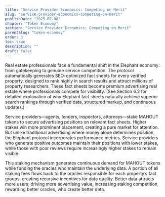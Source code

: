 ```yaml
---
title: "Service Provider Economics: Competing on Merit"
slug: "service-provider-economics-competing-on-merit"
publishDate: "2025-07-08"
chapter: "Token Economy"
section: "Service Provider Economics: Competing on Merit"
parentSlug: "token-economy"
order: 3
toc: true
description: ""
draft: false
---
```


Real estate professionals face a fundamental shift in the Elephant economy: from gatekeeping to genuine service
competition. The protocol automatically generates SEO-optimized fact sheets for every verified property, designed to
rank highly in search results and attract millions of property researchers. These fact sheets become premium advertising
real estate where professionals compete for visibility. (See Section 6.2 for detailed explanation of why Elephant fact
sheets naturally achieve superior search rankings through verified data, structured markup, and continuous updates.)

Service providers—agents, lenders, inspectors, attorneys—stake MAHOUT tokens to secure advertising positions on relevant
fact sheets. Higher stakes win more prominent placement, creating a pure market for attention. But unlike traditional
advertising where money alone determines position, the Elephant protocol incorporates performance metrics. Service
providers who generate positive outcomes maintain their positions with lower stakes, while those with poor reviews
require increasingly higher stakes to remain visible.

This staking mechanism generates continuous demand for MAHOUT tokens while funding the oracles who maintain the
underlying data. A portion of all staking fees flows back to the oracles responsible for each property’s fact groups,
creating recursive incentives for data quality. Better data attracts more users, driving more advertising value,
increasing staking competition, rewarding better oracles, who create better data.
